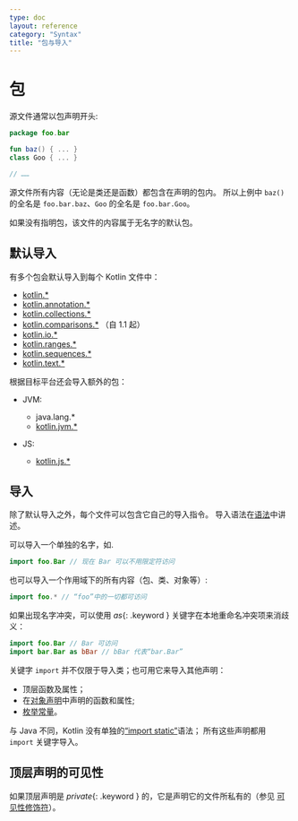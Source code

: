 ```yaml
---
type: doc
layout: reference
category: "Syntax"
title: "包与导入"
---
```


# 包

源文件通常以包声明开头:


```kotlin
package foo.bar

fun baz() { ... }
class Goo { ... }

// ……
```


源文件所有内容（无论是类还是函数）都包含在声明的包内。
所以上例中 `baz()` 的全名是 `foo.bar.baz`、`Goo` 的全名是 `foo.bar.Goo`。

如果没有指明包，该文件的内容属于无名字的默认包。

## 默认导入

有多个包会默认导入到每个 Kotlin 文件中：

- [kotlin.*](https://kotlinlang.org/api/latest/jvm/stdlib/kotlin/index.html)
- [kotlin.annotation.*](https://kotlinlang.org/api/latest/jvm/stdlib/kotlin.annotation/index.html)
- [kotlin.collections.*](https://kotlinlang.org/api/latest/jvm/stdlib/kotlin.collections/index.html)
- [kotlin.comparisons.*](https://kotlinlang.org/api/latest/jvm/stdlib/kotlin.comparisons/index.html)  （自 1.1 起）
- [kotlin.io.*](https://kotlinlang.org/api/latest/jvm/stdlib/kotlin.io/index.html)
- [kotlin.ranges.*](https://kotlinlang.org/api/latest/jvm/stdlib/kotlin.ranges/index.html)
- [kotlin.sequences.*](https://kotlinlang.org/api/latest/jvm/stdlib/kotlin.sequences/index.html)
- [kotlin.text.*](https://kotlinlang.org/api/latest/jvm/stdlib/kotlin.text/index.html)

根据目标平台还会导入额外的包：

- JVM:
  - java.lang.*
  - [kotlin.jvm.*](https://kotlinlang.org/api/latest/jvm/stdlib/kotlin.jvm/index.html)

- JS:    
  - [kotlin.js.*](https://kotlinlang.org/api/latest/jvm/stdlib/kotlin.js/index.html)

## 导入

除了默认导入之外，每个文件可以包含它自己的导入指令。
导入语法在[语法](grammar.html#importHeader)中讲述。

可以导入一个单独的名字，如.


```kotlin
import foo.Bar // 现在 Bar 可以不用限定符访问
```


也可以导入一个作用域下的所有内容（包、类、对象等）:


```kotlin
import foo.* // “foo”中的一切都可访问
```


如果出现名字冲突，可以使用 *as*{: .keyword } 关键字在本地重命名冲突项来消歧义：


```kotlin
import foo.Bar // Bar 可访问
import bar.Bar as bBar // bBar 代表“bar.Bar”
```


关键字 `import` 并不仅限于导入类；也可用它来导入其他声明：

  * 顶层函数及属性；
  * 在[对象声明](object-declarations.html#对象声明)中声明的函数和属性;
  * [枚举常量](enum-classes.html)。

与 Java 不同，Kotlin 没有单独的[“import static”](https://docs.oracle.com/javase/8/docs/technotes/guides/language/static-import.html)语法； 所有这些声明都用 `import` 关键字导入。

## 顶层声明的可见性

如果顶层声明是 *private*{: .keyword } 的，它是声明它的文件所私有的（参见 [可见性修饰符](visibility-modifiers.html)）。
